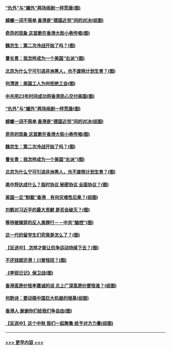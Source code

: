 #### [“仇外”与“媚外”两场闹剧一样荒唐(图)](../pages/p4/907689.md?t=09180401) 
#### [蟑螂一词不简单 香港是“德国近邻”间的对决(组图)](../pages/p4/907618.md?t=09180401) 
#### [奇异的现象 这首歌在香港大街小巷传唱(图)](../pages/p4/907583.md?t=09180401) 
#### [魏京生：第二次冷战开始了吗？(图)](../pages/p4/907581.md?t=09180401) 
#### [曹长青：我怎样成为一个美国“右派”(图)](../pages/p4/907580.md?t=09180401) 
#### [北京为什么宁可引进非洲黑人，也不废除计划生育？(图)](../pages/p4/907577.md?t=09180401) 
#### [何清涟：美国工人为何拒绝工会(图)](../pages/p4/907701.md?t=09180401) 
#### [中共用23年时间成功将香港民心交付美国(图)](../pages/p4/907698.md?t=09180401) 
#### [“仇外”与“媚外”两场闹剧一样荒唐(图)](../pages/p4/907689.md?t=09180401) 
#### [蟑螂一词不简单 香港是“德国近邻”间的对决(组图)](../pages/p4/907618.md?t=09180401) 
#### [奇异的现象 这首歌在香港大街小巷传唱(图)](../pages/p4/907583.md?t=09180401) 
#### [魏京生：第二次冷战开始了吗？(图)](../pages/p4/907581.md?t=09180401) 
#### [曹长青：我怎样成为一个美国“右派”(图)](../pages/p4/907580.md?t=09180401) 
#### [北京为什么宁可引进非洲黑人，也不废除计划生育？(图)](../pages/p4/907577.md?t=09180401) 
#### [美中将达成什么？临时协议 秘密协议 全面协议？(图)](../pages/p4/907576.md?t=09180401) 
#### [美国一旦“制裁”香港　有何灾难性后果？(组图)](../pages/p4/907575.md?t=09180401) 
#### [刘鹤对习近平的最大贡献 是否会破灭？(图)](../pages/p4/907509.md?t=09180401) 
#### [等待被揭穿的反人类罪行－－中共“脑控”(图)](../pages/p4/907167.md?t=09180401) 
#### [这一代的留学生们究竟是怎么了？(图)](../pages/p4/907473.md?t=09180401) 
#### [【反送中】 怎样才能让抗争运动持续下去？(图)](../pages/p4/907466.md?t=09180401) 
#### [不还钱就还港！川普怪招？(图)](../pages/p4/907474.md?t=09180401) 
#### [《李锐日记》保卫战(图)](../pages/p4/907465.md?t=09180401) 
#### [香港高房价怪李嘉诚的话 北上广深高房价要怪谁？(组图)](../pages/p4/907471.md?t=09180401) 
#### [何韵诗：要动摇中国巨大机器的根基(组图)](../pages/p4/907469.md?t=09180401) 
#### [香港人 谢谢你们给我们争自由(图)](../pages/p4/907402.md?t=09180401) 
#### [【反送中】这个中秋 我们一起聚集 给予对方力量(组图)](../pages/p4/907401.md?t=09180401) 

----
#### [ >>> 更早内容 <<< ](../indexes/p4-earlier.md)
